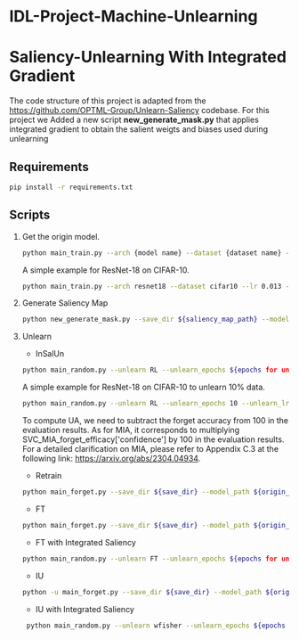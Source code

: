 # IDL-Project-Machine-Unlearning

# Saliency-Unlearning With Integrated Gradient
The code structure of this project is adapted from the https://github.com/OPTML-Group/Unlearn-Saliency codebase.
For this project we Added a new script **new_generate_mask.py** that applies integrated gradient to obtain the salient weigts and biases used during unlearning 

## Requirements
```bash
pip install -r requirements.txt
```

## Scripts
1. Get the origin model.
    ```bash
    python main_train.py --arch {model name} --dataset {dataset name} --epochs {epochs for training} --lr {learning rate for training} --save_dir {file to save the orgin model}
    ```

    A simple example for ResNet-18 on CIFAR-10.
    ```bash
    python main_train.py --arch resnet18 --dataset cifar10 --lr 0.013 --epochs 182
    ```

2. Generate Saliency Map
    ```bash
    python new_generate_mask.py --save_dir ${saliency_map_path} --model_path ${origin_model_path} --num_indexes_to_replace ${forgetting data amount} --unlearn_epochs 1
    ```

3. Unlearn
    *  InSalUn
    ```bash
    python main_random.py --unlearn RL --unlearn_epochs ${epochs for unlearning} --unlearn_lr ${learning rate for unlearning} --num_indexes_to_replace ${forgetting data amount} --model_path ${origin_model_path} --save_dir ${save_dir} --mask_path ${saliency_map_path}
    ```

    A simple example for ResNet-18 on CIFAR-10 to unlearn 10% data.
    ```bash
    python main_random.py --unlearn RL --unlearn_epochs 10 --unlearn_lr 0.013 --num_indexes_to_replace 4500 --model_path ${origin_model_path} --save_dir ${save_dir} --mask_path mask/with_0.5.pt
    ```

    To compute UA, we need to subtract the forget accuracy from 100 in the evaluation results. As for MIA, it corresponds to multiplying SVC_MIA_forget_efficacy['confidence'] by 100 in the evaluation results. For a detailed clarification on MIA, please refer to Appendix C.3 at the following link: https://arxiv.org/abs/2304.04934.


    * Retrain
    ```bash
    python main_forget.py --save_dir ${save_dir} --model_path ${origin_model_path} --unlearn retrain --num_indexes_to_replace ${forgetting data amount} --unlearn_epochs ${epochs for unlearning} --unlearn_lr ${learning rate for unlearning}
    ```

    * FT
    ```bash
    python main_forget.py --save_dir ${save_dir} --model_path ${origin_model_path} --unlearn FT --num_indexes_to_replace ${forgetting data amount} --unlearn_epochs ${epochs for unlearning} --unlearn_lr ${learning rate for unlearning}
    ```

   * FT with Integrated Saliency
    ```bash
   python main_random.py --unlearn FT --unlearn_epochs ${epochs for unlearning} --unlearn_lr ${learning rate for unlearning} --num_indexes_to_replace ${forgetting data amount} --model_path ${origin_model_path} --save_dir ${save_dir} --mask_path ${saliency_map_path}
    ```

    * IU
    ```bash
    python -u main_forget.py --save_dir ${save_dir} --model_path ${origin_model_path} --unlearn wfisher --num_indexes_to_replace ${forgetting data amount} --alpha ${alpha}
    ```

   * IU with Integrated Saliency
    ```bash
     python main_random.py --unlearn wfisher --unlearn_epochs ${epochs for unlearning} --unlearn_lr ${learning rate for unlearning} --num_indexes_to_replace ${forgetting data amount} --model_path ${origin_model_path} --save_dir ${save_dir} --mask_path ${saliency_map_path} --alpha ${alpha}

